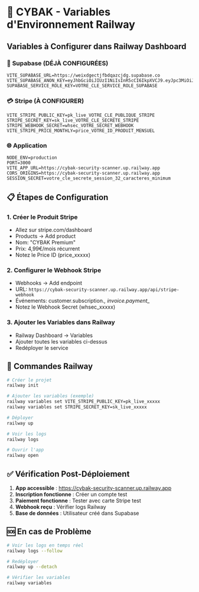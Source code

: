 # 🚀 CYBAK - Variables d'Environnement Railway

## Variables à Configurer dans Railway Dashboard

### 🔐 **Supabase (DÉJÀ CONFIGURÉES)**
```
VITE_SUPABASE_URL=https://weixdgectjfbdqazcjdg.supabase.co
VITE_SUPABASE_ANON_KEY=eyJhbGciOiJIUzI1NiIsInR5cCI6IkpXVCJ9.eyJpc3MiOiJzdXBhYmFzZSIsInJlZiI6IndlaXhkZ2VjdGpmYmRxYXpjamRnIiwicm9sZSI6ImFub24iLCJpYXQiOjE3NTMyOTkzMjEsImV4cCI6MjA2ODg3NTMyMX0.5qFaPPGT8420ZtcQUZXVBO7hwmdn7tgYDZpmV_r1NyI
SUPABASE_SERVICE_ROLE_KEY=VOTRE_CLE_SERVICE_ROLE_SUPABASE
```

### 💳 **Stripe (À CONFIGURER)**
```
VITE_STRIPE_PUBLIC_KEY=pk_live_VOTRE_CLE_PUBLIQUE_STRIPE
STRIPE_SECRET_KEY=sk_live_VOTRE_CLE_SECRETE_STRIPE
STRIPE_WEBHOOK_SECRET=whsec_VOTRE_SECRET_WEBHOOK
VITE_STRIPE_PRICE_MONTHLY=price_VOTRE_ID_PRODUIT_MENSUEL
```

### 🌐 **Application**
```
NODE_ENV=production
PORT=3000
VITE_APP_URL=https://cybak-security-scanner.up.railway.app
CORS_ORIGINS=https://cybak-security-scanner.up.railway.app
SESSION_SECRET=votre_cle_secrete_session_32_caracteres_minimum
```

## 📋 **Étapes de Configuration**

### 1. **Créer le Produit Stripe**
- Allez sur stripe.com/dashboard
- Products → Add product
- Nom: "CYBAK Premium"
- Prix: 4,99€/mois récurrent
- Notez le Price ID (price_xxxxx)

### 2. **Configurer le Webhook Stripe**
- Webhooks → Add endpoint
- URL: `https://cybak-security-scanner.up.railway.app/api/stripe-webhook`
- Événements: customer.subscription.*, invoice.payment_*
- Notez le Webhook Secret (whsec_xxxxx)

### 3. **Ajouter les Variables dans Railway**
- Railway Dashboard → Variables
- Ajouter toutes les variables ci-dessus
- Redéployer le service

## 🎯 **Commandes Railway**

```bash
# Créer le projet
railway init

# Ajouter les variables (exemple)
railway variables set VITE_STRIPE_PUBLIC_KEY=pk_live_xxxxx
railway variables set STRIPE_SECRET_KEY=sk_live_xxxxx

# Déployer
railway up

# Voir les logs
railway logs

# Ouvrir l'app
railway open
```

## ✅ **Vérification Post-Déploiement**

1. **App accessible** : https://cybak-security-scanner.up.railway.app
2. **Inscription fonctionne** : Créer un compte test
3. **Paiement fonctionne** : Tester avec carte Stripe test
4. **Webhook reçu** : Vérifier logs Railway
5. **Base de données** : Utilisateur créé dans Supabase

## 🆘 **En cas de Problème**

```bash
# Voir les logs en temps réel
railway logs --follow

# Redéployer
railway up --detach

# Vérifier les variables
railway variables
```
